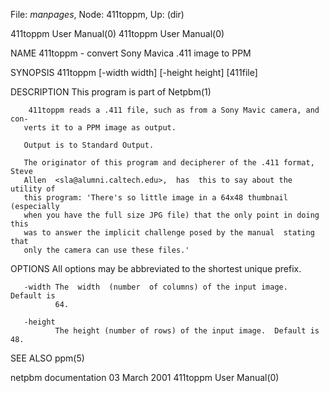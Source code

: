 File: *manpages*,  Node: 411toppm,  Up: (dir)

411toppm User Manual(0)                                411toppm User Manual(0)



NAME
       411toppm - convert Sony Mavica .411 image to PPM

SYNOPSIS
       411toppm [-width width] [-height height] [411file]


DESCRIPTION
       This program is part of Netpbm(1)

        411toppm reads a .411 file, such as from a Sony Mavic camera, and con-
       verts it to a PPM image as output.

       Output is to Standard Output.

       The originator of this program and decipherer of the .411 format, Steve
       Allen  <sla@alumni.caltech.edu>,  has  this to say about the utility of
       this program: 'There's so little image in a 64x48 thumbnail (especially
       when you have the full size JPG file) that the only point in doing this
       was to answer the implicit challenge posed by the manual  stating  that
       only the camera can use these files.'


OPTIONS
       All options may be abbreviated to the shortest unique prefix.



       -width The  width  (number  of columns) of the input image.  Default is
              64.

       -height
              The height (number of rows) of the input image.  Default is 48.



SEE ALSO
       ppm(5)



netpbm documentation             03 March 2001         411toppm User Manual(0)
